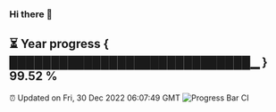 ### Hi there 👋
⏳ Year progress { █████████████████████████████▁ } 99.52 %
---
⏰ Updated on Fri, 30 Dec 2022 06:07:49 GMT
![Progress Bar CI](https://github.com/Moyi321/Moyi321/workflows/Progress%20Bar%20CI/badge.svg)
